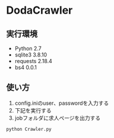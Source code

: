 DodaCrawler
===

## 実行環境
- Python 2.7
- sqlite3 3.8.10
- requests 2.18.4
- bs4 0.0.1

## 使い方
1. config.iniのuser、passwordを入力する
1. 下記を実行する
1. jobフォルダに求人ページを出力する
```
python Crawler.py
```
